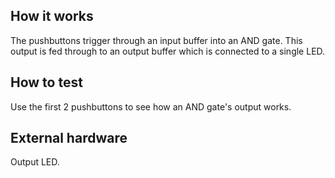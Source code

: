 <!---

This file is used to generate your project datasheet. Please fill in the information below and delete any unused
sections.

You can also include images in this folder and reference them in the markdown. Each image must be less than
512 kb in size, and the combined size of all images must be less than 1 MB.
-->

## How it works
The pushbuttons trigger through an input buffer into an AND gate. This output is fed through to an output buffer which is connected to a single LED.

## How to test
Use the first 2 pushbuttons to see how an AND gate's output works.

## External hardware
Output LED.
